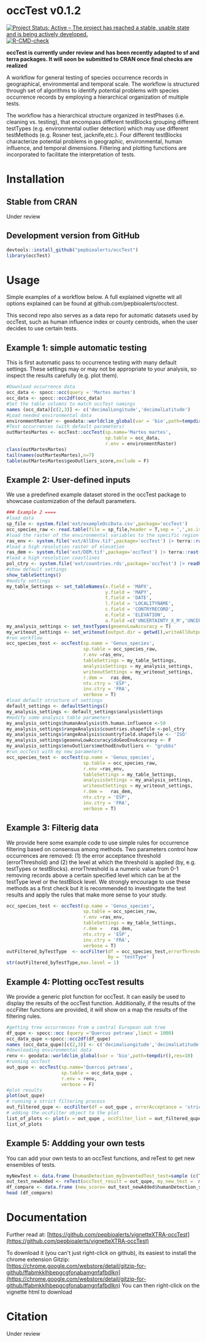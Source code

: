 # occTest v0.1.2
[![Project Status: Active – The project has reached a stable, usable state and is being actively developed.](https://www.repostatus.org/badges/latest/active.svg)](https://www.repostatus.org/#active)
[![R-CMD-check](https://github.com/ropensci/ijtiff/workflows/R-CMD-check/badge.svg)](https://github.com/ropensci/ijtiff/actions)

**occTest is currently under review and has been recently adapted to sf and terra packages. It will soon be submitted to CRAN once final checks are realized**

A workflow for general testing of species occurrence records in geographical, environmental and temporal scale. The workflow is structured through set of algorithms to identify potential problems with species occurrence records by employing a hierarchical organization of multiple tests. 

The workflow has a hierarchical structure organized in testPhases (i.e. cleaning vs. testing), that encompass different testBlocks grouping different testTypes (e.g. environmental outlier detection) which may use different testMethods (e.g. Rosner test, jacknife,etc.). Four different testBlocks characterize potential problems in geographic, environmental, human influence, and temporal dimensions.  Filtering and plotting functions are incorporated to facilitate the interpretation of tests. 


# Installation
## Stable from CRAN
Under review

## Development version from GitHub
```r
devtools::install_github("pepbioalerts/occTest")
library(occTest)
```

# Usage
Simple examples of a workflow below. A full explained vignette wit all options explained can be found at github.com/pepbioalerts/occtest. 

This second repo also serves as a data repo for automatic datasets used by occTest, such as human influence index or county centroids, when the user decides to use certain tests.

## Example 1: simple automatic testing
This is first automatic pass to occurrence testing with many default settings. These settings may or may not be appropriate to your analysis, so inspect the results carefully (e.g. plot them).

```r
#Download occurrence data
occ_data <- spocc::occ(query = 'Martes martes') 
occ_data <- spocc::occ2df(occ_data)
#Set the table columns to match occTest namings
names (occ_data)[c(2,3)] <- c('decimalLongitude','decimalLatitude')
#Load needed environmental data
environmentRaster <- geodata::worldclim_global(var = 'bio',path=tempdir(),res=10)
#Test occurrences (with default parameters)
outMartesMartes <- occTest::occTest(sp.name='Martes martes',
                                    sp.table = occ_data,
                                    r.env = environmentRaster)
class(outMartesMartes)
tail(names(outMartesMartes),n=7)
table(outMartesMartes$geoOutliers_score,exclude = F)
```
## Example 2: User-defined inputs
We use a predefined example dataset stored in the occTest package to showcase customization of the default parameters. 
```r
### Example 2 ====
#load data
sp_file <- system.file('ext/exampleOccData.csv',package='occTest')
occ_species_raw <- read.table(file = sp_file,header = T,sep = ',',as.is = T)
#load the raster of the environmental variables to the specific region
ras_env <- system.file('ext/AllEnv.tif',package='occTest') |> terra::rast()
#load a high resolution raster of elevation
ras_dem <- system.file('ext/DEM.tif',package='occTest') |> terra::rast()
#load a high resolution coastlines
pol_ctry <- system.file('ext/countries.rds',package='occTest') |> readRDS()
#show default settings
show_tableSettings()
#modify settings
my_table_Settings <- set_tableNames(x.field = 'MAPX',
                                    y.field = 'MAPY',
                                    t.field = 'DATE',
                                    l.field = 'LOCALITYNAME',
                                    c.field = 'CONTRYRECORD',
                                    e.field = 'ELEVATION',
                                    a.field =c('UNCERTAINTY_X_M','UNCERTAINTY_Y_M'))
my_analysis_settings <- set_testTypes(geoenvLowAccuracy = T)
my_writeout_settings <- set_writeout(output.dir = getwd(),writeAllOutput = T)
#run workflow
occ_species_test <- occTest(sp.name = 'Genus_species',
                            sp.table = occ_species_raw,
                            r.env =ras_env,
                            tableSettings = my_table_Settings,
                            analysisSettings = my_analysis_settings,
                            writeoutSettings = my_writeout_settings,
                            r.dem =   ras_dem,
                            ntv.ctry = 'ESP',
                            inv.ctry = 'FRA',
                            verbose = T)
#load default structure of settings
default_settings <- defaultSettings()
my_analysis_settings <- default_settings$analysisSettings
#modify some analysis table parameters
my_analysis_settings$humanAnalysis$th.human.influence <-50
my_analysis_settings$rangeAnalysis$countries.shapefile <-pol_ctry
my_analysis_settings$rangeAnalysis$countryfield.shapefile <- 'ISO'
my_analysis_settings$geoenvLowAccuracy$doGeoEnvAccuracy <- F
my_analysis_settings$envOutliers$methodEnvOutliers <- "grubbs"
#run occTest with my new parameters
occ_species_test <- occTest(sp.name = 'Genus_species',
                            sp.table = occ_species_raw,
                            r.env =ras_env,
                            tableSettings = my_table_Settings,
                            analysisSettings = my_analysis_settings,
                            writeoutSettings = my_writeout_settings,
                            r.dem =   ras_dem,
                            ntv.ctry = 'ESP',
                            inv.ctry = 'FRA',
                            verbose = T)
```
## Example 3: Filterig data
We provide here some example code to use simple rules for occurrence filtering based on consensus among methods. Two parameters control how occurrences are removed: (1) the error acceptance threshold (errorThreshold) and (2) the level at which the threshold is applied (by, e.g. testTypes or testBlocks). errorThreshold is a numeric value from 0-1 removing records above a certain specified level which can be at the testType level or the testBlock level. 
We strongly encourage to use these methods as a first check but it is recommended to investingate the test results and apply the rules that make more sense to your study.

```r
occ_species_test <- occTest(sp.name = 'Genus_species',
                            sp.table = occ_species_raw,
                            r.env =ras_env,
                            tableSettings = my_table_Settings,
                            r.dem =   ras_dem,
                            ntv.ctry = 'ESP',
                            inv.ctry = 'FRA',
                            verbose = T)
outFiltered_byTestType  <- occFilter(df = occ_species_test,errorThreshold = 0.8, 
                                     by = 'testType' )
str(outFiltered_byTestType,max.level = 1)
```
## Example 4: Plotting occTest results
We provide a generic plot function for occTest. It can easily be used to display the results of the occTest function. Additionally, if the results of the occFilter functions are provided, it will show on a map the results of the filtering rules.  
```r
#getting tree occurrences from a central European oak tree
df_qupe <- spocc::occ (query ='Quercus petraea',limit = 1000)
occ_data_qupe <-spocc::occ2df(df_qupe)
names (occ_data_qupe)[c(2,3)] <- c('decimalLongitude','decimalLatitude')
#downloading environmental data
renv <- geodata::worldclim_global(var = 'bio',path=tempdir(),res=10) 
#running occTest
out_qupe <- occTest(sp.name='Quercus petraea',
                    sp.table = occ_data_qupe ,
                    r.env = renv,
                    verbose = F)
#plot results
plot(out_qupe)
# running a strict filtering process
out_filtered_qupe <- occFilter(df = out_qupe , errorAcceptance = 'strict')
# adding the occFilter object to the plot
list_of_plots <- plot(x = out_qupe , occFilter_list = out_filtered_qupe, show_plot = F)
list_of_plots
```
## Example 5: Addding your own tests
You can add your own tests to an occTest functions, and reTest to get new ensembles of tests.

```r
myNewTest <- data.frame (humanDetection_myInventedTest_test=sample (c(T,F),replace = T,size = nrow(out_qupe)))
out_test_newAdded <- reTest(occTest_result = out_qupe, my_new_test =  myNewTest)
df_compare <- data.frame (new_score= out_test_newAdded$humanDetection_score ,old_score = out_qupe$humanDetection_score)
head (df_compare)
```

# Documentation
Further read at:
[https://github.com/pepbioalerts/vignetteXTRA-occTest](https://github.com/pepbioalerts/vignetteXTRA-occTest)

To download it (you can't just right-click on github), its easiest to install the chrome extension Gitzip:
[https://chrome.google.com/webstore/detail/gitzip-for-github/ffabmkklhbepgcgfonabamgnfafbdlkn](https://chrome.google.com/webstore/detail/gitzip-for-github/ffabmkklhbepgcgfonabamgnfafbdlkn)
You can then right-click on the vignette html to download 

# Citation
Under review 

